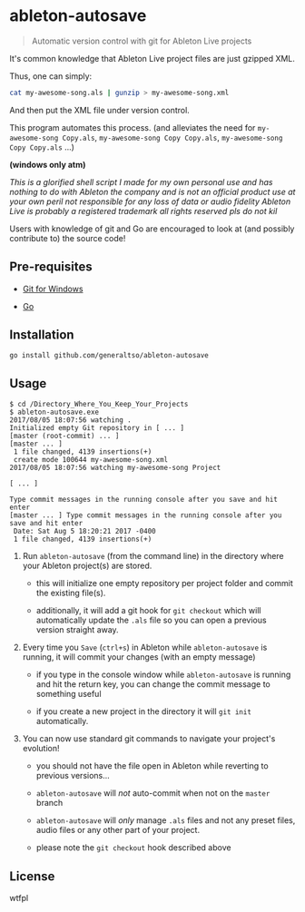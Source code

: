 <!--
    should mention that you 
        LOSE YOUR ENTIRE FUCKING UNDO HISTORY EVERY TIME YOU SAVE IN ABLETON

    that it should work on macOS now
        but the GUI will be for windows only at this time
         (maybe should use Qt instead of walk to scaffold...
            nah, i'm familiar with walk so it'll be easier to mock up
            then we can make the real thing with Qt
         )
-->
# ableton-autosave

> Automatic version control with git for Ableton Live projects

It's common knowledge that Ableton Live project files are just gzipped XML.

Thus, one can simply:

```bash
cat my-awesome-song.als | gunzip > my-awesome-song.xml
```

And then put the XML file under version control.

This program automates this process. (and alleviates the need for `my-awesome-song Copy.als`, `my-awesome-song Copy Copy.als`, `my-awesome-song Copy Copy.als` ...)

**(windows only atm)**

*This is a glorified shell script I made for my own personal use and has nothing to do with Ableton the company and is not an official product use at your own peril not responsible for any loss of data or audio fidelity Ableton Live is probably a registered trademark all rights reserved pls do not kil*

Users with knowledge of git and Go are encouraged to look at (and possibly contribute to) the source code!

## Pre-requisites

 - [Git for Windows](https://git-for-windows.github.io/)

 - [Go](https://golang.org)

## Installation

```
go install github.com/generaltso/ableton-autosave
```

## Usage

```
$ cd /Directory_Where_You_Keep_Your_Projects
$ ableton-autosave.exe
2017/08/05 18:07:56 watching .
Initialized empty Git repository in [ ... ]
[master (root-commit) ... ]
[master ... ]
 1 file changed, 4139 insertions(+)
 create mode 100644 my-awesome-song.xml
2017/08/05 18:07:56 watching my-awesome-song Project

[ ... ]

Type commit messages in the running console after you save and hit enter
[master ... ] Type commit messages in the running console after you save and hit enter
 Date: Sat Aug 5 18:20:21 2017 -0400
 1 file changed, 4139 insertions(+)
```

1. Run `ableton-autosave` (from the command line) in the directory where your Ableton project(s) are stored.

    - this will initialize one empty repository per project folder and commit the existing file(s).

    - additionally, it will add a git hook for `git checkout` which will automatically update the `.als` file so you can open a previous version straight away.

2. Every time you `Save` (`ctrl+s`) in Ableton while `ableton-autosave` is running, it will commit your changes (with an empty message)

    - if you type in the console window while `ableton-autosave` is running and hit the return key, you can change the commit message to something useful

    - if you create a new project in the directory it will `git init` automatically.

3. You can now use standard git commands to navigate your project's evolution!

    - you should not have the file open in Ableton while reverting to previous versions...

    - `ableton-autosave` will *not* auto-commit when not on the `master` branch

    - `ableton-autosave` will *only* manage `.als` files and not any preset files, audio files or any other part of your project.

    - please note the `git checkout` hook described above



## License

wtfpl
